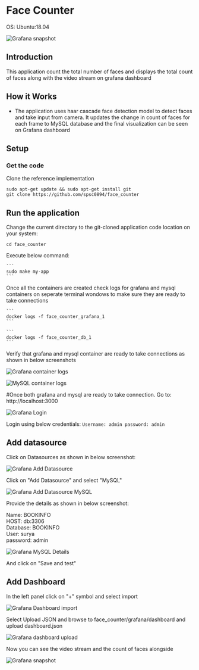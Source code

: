 ﻿

# Face Counter


OS: Ubuntu:18.04

![Grafana snapshot](./images/grafana.png)

## Introduction

This application count the total number of faces and displays the total count of faces along with the video stream on grafana dashboard

## How it Works
- The application uses haar cascade face detection model to detect faces and take input from camera. It updates the change in count of faces for each frame to MySQL database and the final visualization can be seen on Grafana dashboard

## Setup
### Get the code
Clone the reference implementation
```
sudo apt-get update && sudo apt-get install git
git clone https://github.com/spsc0894/face_counter
```


## Run the application

Change the current directory to the git-cloned application code location on your system:
```
cd face_counter
```
Execute below command:

    ```
    sudo make my-app
    ```

Once all the containers are created check logs for grafana and mysql containers on seperate terminal wondows to make sure they are ready to take connections

    ```
    docker logs -f face_counter_grafana_1
    ```

    ```
    docker logs -f face_counter_db_1
    ```

Verify that grafana and mysql container are ready to take connections as shown in below screenshots

![Grafana container logs](./images/grafana_logs.png)

![MySQL container logs](./images/mysql_logs.png)

#Once both grafana and mysql are ready to take connection. Go to: http://localhost:3000

![Grafana Login](./images/grafana_login.png)

Login using below credentials:
    ```
    Username: admin
    password: admin
    ```

## Add datasource

Click on Datasources as shown in below screenshot:

![Grafana Add Datasource](./images/grafana_add_ds.png)

Click on "Add Datasource" and select "MySQL"

![Grafana Add Datasource MySQL](./images/grafana_mysql.png)

Provide the details as shown in below screenshot:

Name: BOOKINFO<br>
HOST: db:3306<br>
Database: BOOKINFO<br>
User: surya<br>
password: admin<br>


![Grafana MySQL Details](./images/grafana_mysql_details.png)

And click on "Save and test"

## Add Dashboard

In the left panel click on "+" symbol and select import

![Grafana Dashboard import](./images/grafana_import.png)

Select Upload JSON and browse to face_counter/grafana/dashboard and upload dashboard.json

![Grafana dashboard upload](./images/grafana_dash_upload.png)

Now you can see the video stream and the count of faces alongside

![Grafana snapshot](./images/grafana.png)
